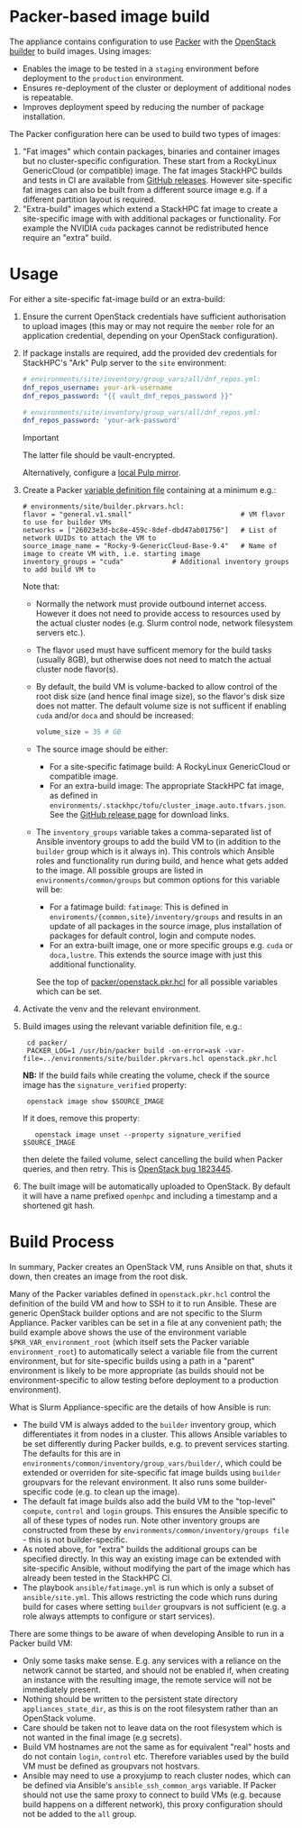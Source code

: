 # Packer-based image build

The appliance contains configuration to use [Packer](https://developer.hashicorp.com/packer)
with the [OpenStack builder](https://www.packer.io/plugins/builders/openstack)
to build images. Using images:
- Enables the image to be tested in a `staging` environment before deployment
  to the `production` environment.
- Ensures re-deployment of the cluster or deployment of additional nodes is
  repeatable.
- Improves deployment speed by reducing the number of package installation.

The Packer configuration here can be used to build two types of images:
1. "Fat images" which contain packages, binaries and container images but no
   cluster-specific configuration. These start from a RockyLinux GenericCloud
   (or compatible) image. The fat images StackHPC builds and tests in CI are
   available from [GitHub releases](https://github.com/stackhpc/ansible-slurm-appliance/releases).
   However site-specific fat images can also be built from a different source
   image e.g. if a different partition layout is required.
2. "Extra-build" images which extend a StackHPC fat image to create a site-specific
   image with with additional packages or functionality. For example the NVIDIA
   `cuda` packages cannot be redistributed hence require an "extra" build.

# Usage

For either a site-specific fat-image build or an extra-build:

1. Ensure the current OpenStack credentials have sufficient authorisation to
   upload images (this may or may not require the `member` role for an
   application credential, depending on your OpenStack configuration).
2. If package installs are required, add the provided dev credentials for
   StackHPC's "Ark" Pulp server to the `site` environment:

    ```yaml
    # environments/site/inventory/group_vars/all/dnf_repos.yml:
    dnf_repos_username: your-ark-username
    dnf_repos_password: "{{ vault_dnf_repos_password }}"
    ```
    ```yaml
    # environments/site/inventory/group_vars/all/dnf_repos.yml:
    dnf_repos_password: 'your-ark-password'
    ```
    > [!IMPORTANT]
    > The latter file should be vault-encrypted.

    Alternatively, configure a [local Pulp mirror](experimental/pulp.md).

3. Create a Packer [variable definition file](https://developer.hashicorp.com/packer/docs/templates/hcl_templates/variables#assigning-values-to-input-variables) containing at a minimum e.g.:
  
    ```hcl
    # environments/site/builder.pkrvars.hcl:
    flavor = "general.v1.small"                           # VM flavor to use for builder VMs
    networks = ["26023e3d-bc8e-459c-8def-dbd47ab01756"]   # List of network UUIDs to attach the VM to
    source_image_name = "Rocky-9-GenericCloud-Base-9.4"   # Name of image to create VM with, i.e. starting image
    inventory_groups = "cuda"            # Additional inventory groups to add build VM to

    ```

    Note that:
    - Normally the network must provide outbound internet access. However it
      does not need to provide access to resources used by the actual cluster
      nodes (e.g. Slurm control node, network filesystem servers etc.).
    - The flavor used must have sufficent memory for the build tasks (usually
      8GB), but otherwise does not need to match the actual cluster node
      flavor(s).
    - By default, the build VM is volume-backed to allow control of the root
      disk size (and hence final image size), so the flavor's disk size does not
      matter. The default volume size is not sufficent if enabling `cuda` and/or
      `doca` and should be increased:
        ```terraform
        volume_size = 35 # GB
        ```
    - The source image should be either:
      - For a site-specific fatimage build: A RockyLinux GenericCloud or
        compatible image.
      - For an extra-build image: The appropriate StackHPC fat image, as defined
        in `environments/.stackhpc/tofu/cluster_image.auto.tfvars.json`. See the
        [GitHub release page](https://github.com/stackhpc/ansible-slurm-appliance/releases)
        for download links.
    - The `inventory_groups` variable takes a comma-separated list of Ansible
      inventory groups to add the build VM to (in addition to the `builder`
      group which is it always in). This controls which Ansible roles and
      functionality run during build, and hence what gets added to the image.
      All possible groups are listed in `environments/common/groups` but common
      options for this variable will be:
      - For a fatimage build: `fatimage`: This is defined in `enviroments/{common,site}/inventory/groups`
        and results in an update of all packages in the source image, plus
        installation of packages for default control, login and compute nodes.
      - For an extra-built image, one or more specific groups e.g. `cuda` or
        `doca,lustre`. This extends the source image with just this additional
        functionality.

      See the top of [packer/openstack.pkr.hcl](../packer/openstack.pkr.hcl)
      for all possible variables which can be set.

4. Activate the venv and the relevant environment.

5. Build images using the relevant variable definition file, e.g.:

        cd packer/
        PACKER_LOG=1 /usr/bin/packer build -on-error=ask -var-file=../environments/site/builder.pkrvars.hcl openstack.pkr.hcl

    **NB:** If the build fails while creating the volume, check if the source image has the `signature_verified` property:

        openstack image show $SOURCE_IMAGE

      If it does, remove this property:

          openstack image unset --property signature_verified $SOURCE_IMAGE

      then delete the failed volume, select cancelling the build when Packer queries, and then retry. This is [OpenStack bug 1823445](https://bugs.launchpad.net/cinder/+bug/1823445).

6. The built image will be automatically uploaded to OpenStack. By default it
   will have a name prefixed `openhpc` and including a timestamp and a shortened
   git hash.

# Build Process

In summary, Packer creates an OpenStack VM, runs Ansible on that, shuts it down, then creates an image from the root disk.

Many of the Packer variables defined in `openstack.pkr.hcl` control the definition of the build VM and how to SSH to it to run Ansible. These are generic OpenStack builder options
and are not specific to the Slurm Appliance. Packer varibles can be set in a file at any convenient path; the build example above
shows the use of the environment variable `$PKR_VAR_environment_root` (which itself sets the Packer variable
`environment_root`) to automatically select a variable file from the current environment, but for site-specific builds
using a path in a "parent" environment is likely to be more appropriate (as builds should not be environment-specific to allow testing before deployment to a production environment).

What is Slurm Appliance-specific are the details of how Ansible is run:
- The build VM is always added to the `builder` inventory group, which differentiates it from nodes in a cluster. This allows
  Ansible variables to be set differently during Packer builds, e.g. to prevent services starting. The defaults for this are in `environments/common/inventory/group_vars/builder/`, which could be extended or overriden for site-specific fat image builds using `builder` groupvars for the relevant environment. It also runs some builder-specific code (e.g. to clean up the image).
- The default fat image builds also add the build VM to the "top-level" `compute`, `control` and `login` groups. This ensures
  the Ansible specific to all of these types of nodes run. Note other inventory groups are constructed from these by `environments/common/inventory/groups file` - this is not builder-specific.
- As noted above, for "extra" builds the additional groups can be specified directly. In this way an existing image can be extended with site-specific Ansible, without modifying the
  part of the image which has already been tested in the StackHPC CI.
- The playbook `ansible/fatimage.yml` is run which is only a subset of `ansible/site.yml`. This allows restricting the code which runs during build for cases where setting `builder`
  groupvars is not sufficient (e.g. a role always attempts to configure or start services).

There are some things to be aware of when developing Ansible to run in a Packer build VM:
  - Only some tasks make sense. E.g. any services with a reliance on the network cannot be started, and should not be enabled if, when creating an instance with the resulting image, the remote service will not be immediately present.
  - Nothing should be written to the persistent state directory `appliances_state_dir`, as this is on the root filesystem rather than an OpenStack volume.
  - Care should be taken not to leave data on the root filesystem which is not wanted in the final image (e.g secrets).
  - Build VM hostnames are not the same as for equivalent "real" hosts and do not contain `login`, `control` etc. Therefore variables used by the build VM must be defined as groupvars not hostvars.
  - Ansible may need to use a proxyjump to reach cluster nodes, which can be defined via Ansible's `ansible_ssh_common_args` variable. If Packer should not use the same proxy
    to connect to build VMs (e.g. because build happens on a different network), this proxy configuration should not be added to the `all` group.
